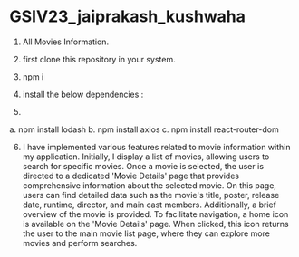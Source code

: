 # GSIV23_jaiprakash_kushwaha
1. All Movies Information.
   
2.  first clone this repository in your system.
   
3. npm i
 
4. install the below dependencies :
5. 
  a. npm install lodash
  b. npm install axios
  c. npm install react-router-dom

6. I have implemented various features related to movie information within my application. Initially, I display a list of movies, allowing users to search for specific movies. Once a movie is selected, the user is directed to a dedicated 'Movie Details' page that provides comprehensive information about the selected movie. On this page, users can find detailed data such as the movie's title, poster, release date, runtime, director, and main cast members. Additionally, a brief overview of the movie is provided. To facilitate navigation, a home icon is available on the 'Movie Details' page. When clicked, this icon returns the user to the main movie list page, where they can explore more movies and perform searches.

